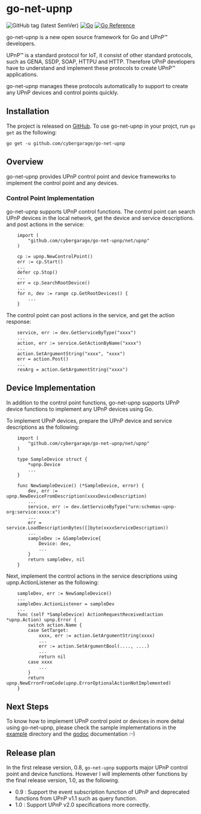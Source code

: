 # go-net-upnp

![GitHub tag (latest SemVer)](https://img.shields.io/github/v/tag/cybergarage/go-net-upnp)
[![Go](https://github.com/cybergarage/go-net-upnp/actions/workflows/make.yml/badge.svg)](https://github.com/cybergarage/go-net-upnp/actions/workflows/make.yml)
 [![Go Reference](https://pkg.go.dev/badge/github.com/cybergarage/go-net-upnp.svg)](https://pkg.go.dev/github.com/cybergarage/go-net-upnp)

go-net-upnp is a new open source framework for Go and UPnP™ developers.

UPnP™ is a standard protocol for IoT, it consist of other standard protocols, such as GENA, SSDP, SOAP, HTTPU and HTTP. Therefore UPnP developers have to understand and implement these protocols to create UPnP™ applications.

go-net-upnp manages these protocols automatically to support to create any UPnP devices and control points quickly.

## Installation

The project is released on [GitHub](https://github.com/cybergarage/go-net-upnp). To use go-net-upnp in your projct, run `go get` as the following:

```
go get -u github.com/cybergarage/go-net-upnp
```
## Overview

go-net-upnp provides UPnP control point and device frameworks to implement the control point and any devices.

### Control Point Implementation

go-net-upnp supports UPnP control functions. The control point can search UPnP devices in the local network, get the device and service descriptions. and post actions in the service:

```
	import (
		"github.com/cybergarage/go-net-upnp/net/upnp"
	)
	
	cp := upnp.NewControlPoint()
	err := cp.Start()
	...
	defer cp.Stop()
	...
	err = cp.SearchRootDevice()
	...
	for n, dev := range cp.GetRootDevices() {
		...
	}
```

The control point can post actions in the service, and get the action response:

```
	service, err := dev.GetServiceByType("xxxx")
	...
	action, err := service.GetActionByName("xxxx")
	...
	action.SetArgumentString("xxxx", "xxxx")
	err = action.Post()
	...
	resArg = action.GetArgumentString("xxxx")
```

## Device Implementation

In addition to the control point functions, go-net-upnp supports UPnP device functions to implement any UPnP devices using Go.

To implement UPnP devices, prepare the UPnP device and service descriptions as the following:

```
	import (
		"github.com/cybergarage/go-net-upnp/net/upnp"
	)
	
	type SampleDevice struct {
		*upnp.Device
		...
	}

	func NewSampleDevice() (*SampleDevice, error) {
		dev, err := upnp.NewDeviceFromDescription(xxxxDeviceDescription)
		...
		service, err := dev.GetServiceByType("urn:schemas-upnp-org:service:xxxx:x")
		...
		err = service.LoadDescriptionBytes([]byte(xxxxServiceDescription))
		...
		sampleDev := &SampleDevice{
			Device: dev,
			...
		}
		return sampleDev, nil
	}
```

Next, implement the control actions in the service descriptions using upnp.ActionListener as the following:

```
	sampleDev, err := NewSampleDevice()
	...
	sampleDev.ActionListener = sampleDev
	...
	func (self *SampleDevice) ActionRequestReceived(action *upnp.Action) upnp.Error {
		switch action.Name {
		case SetTarget:
			xxxx, err := action.GetArgumentString(xxxx)
			...
			err := action.SetArgumentBool(...., ....)
			...
			return nil
		case xxxx
			...
		}
		return upnp.NewErrorFromCode(upnp.ErrorOptionalActionNotImplemented)
	}
```

## Next Steps

To know how to implement UPnP control point or devices in more deital using go-net-upnp, please check the sample implementations in the [example](./examples) directory and the [godoc]((https://pkg.go.dev/github.com/cybergarage/go-net-upnp)) documentation :-)

## Release plan

In the first release version, 0.8, `go-net-upnp` supports major UPnP control point and device functions. However I will implements other functions by the final release version, 1.0, as the following.

- 0.9 : Support the event subscription function of UPnP and deprecated functions from UPnP v1.1 such as query function.
- 1.0 : Support UPnP v2.0 specifications more correctly.



